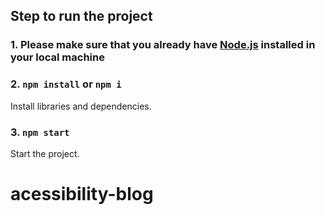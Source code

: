 ## Step to run the project

### 1. Please make sure that you already have [Node.js](https://nodejs.org/en/download/) installed in your local machine

### 2. `npm install` or `npm i`
Install libraries and dependencies.
### 3. `npm start`
Start the project.
# acessibility-blog
